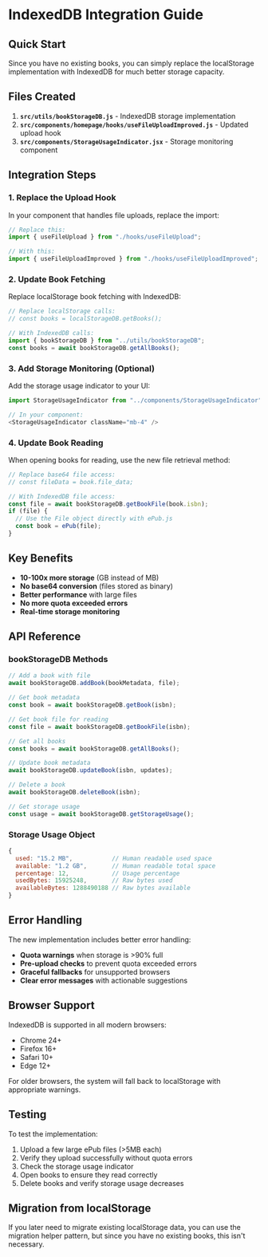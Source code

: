 # IndexedDB Integration Guide

## Quick Start

Since you have no existing books, you can simply replace the localStorage implementation with IndexedDB for much better storage capacity.

## Files Created

1. **`src/utils/bookStorageDB.js`** - IndexedDB storage implementation
2. **`src/components/homepage/hooks/useFileUploadImproved.js`** - Updated upload hook
3. **`src/components/StorageUsageIndicator.jsx`** - Storage monitoring component

## Integration Steps

### 1. Replace the Upload Hook

In your component that handles file uploads, replace the import:

```javascript
// Replace this:
import { useFileUpload } from "./hooks/useFileUpload";

// With this:
import { useFileUploadImproved } from "./hooks/useFileUploadImproved";
```

### 2. Update Book Fetching

Replace localStorage book fetching with IndexedDB:

```javascript
// Replace localStorage calls:
// const books = localStorageDB.getBooks();

// With IndexedDB calls:
import { bookStorageDB } from "../utils/bookStorageDB";
const books = await bookStorageDB.getAllBooks();
```

### 3. Add Storage Monitoring (Optional)

Add the storage usage indicator to your UI:

```javascript
import StorageUsageIndicator from "../components/StorageUsageIndicator";

// In your component:
<StorageUsageIndicator className="mb-4" />
```

### 4. Update Book Reading

When opening books for reading, use the new file retrieval method:

```javascript
// Replace base64 file access:
// const fileData = book.file_data;

// With IndexedDB file access:
const file = await bookStorageDB.getBookFile(book.isbn);
if (file) {
  // Use the File object directly with ePub.js
  const book = ePub(file);
}
```

## Key Benefits

- **10-100x more storage** (GB instead of MB)
- **No base64 conversion** (files stored as binary)
- **Better performance** with large files
- **No more quota exceeded errors**
- **Real-time storage monitoring**

## API Reference

### bookStorageDB Methods

```javascript
// Add a book with file
await bookStorageDB.addBook(bookMetadata, file);

// Get book metadata
const book = await bookStorageDB.getBook(isbn);

// Get book file for reading
const file = await bookStorageDB.getBookFile(isbn);

// Get all books
const books = await bookStorageDB.getAllBooks();

// Update book metadata
await bookStorageDB.updateBook(isbn, updates);

// Delete a book
await bookStorageDB.deleteBook(isbn);

// Get storage usage
const usage = await bookStorageDB.getStorageUsage();
```

### Storage Usage Object

```javascript
{
  used: "15.2 MB",           // Human readable used space
  available: "1.2 GB",       // Human readable total space
  percentage: 12,            // Usage percentage
  usedBytes: 15925248,       // Raw bytes used
  availableBytes: 1288490188 // Raw bytes available
}
```

## Error Handling

The new implementation includes better error handling:

- **Quota warnings** when storage is >90% full
- **Pre-upload checks** to prevent quota exceeded errors
- **Graceful fallbacks** for unsupported browsers
- **Clear error messages** with actionable suggestions

## Browser Support

IndexedDB is supported in all modern browsers:
- Chrome 24+
- Firefox 16+
- Safari 10+
- Edge 12+

For older browsers, the system will fall back to localStorage with appropriate warnings.

## Testing

To test the implementation:

1. Upload a few large ePub files (>5MB each)
2. Verify they upload successfully without quota errors
3. Check the storage usage indicator
4. Open books to ensure they read correctly
5. Delete books and verify storage usage decreases

## Migration from localStorage

If you later need to migrate existing localStorage data, you can use the migration helper pattern, but since you have no existing books, this isn't necessary.